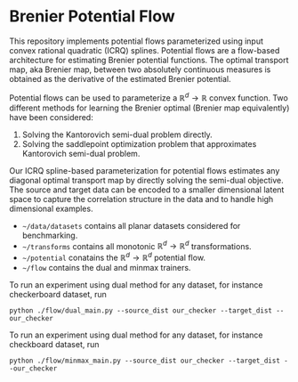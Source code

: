 # Brenier Potential Flow

This repository implements potential flows parameterized using input convex rational quadratic (ICRQ) splines. Potential flows are a flow-based architecture for estimating Brenier potential functions. The optimal transport map, aka Brenier map, between two absolutely continuous measures is obtained as the derivative of the estimated Brenier potential.

Potential flows can be used to parameterize a $\mathbb{R}^d \to \mathbb{R}$ convex function. Two different methods for learning the Brenier optimal (Brenier map equivalently) have been considered:

1. Solving the Kantorovich semi-dual problem directly.
2. Solving the saddlepoint optimization problem that approximates Kantorovich semi-dual problem.

Our ICRQ spline-based parameterization for potential flows estimates any diagonal optimal transport map by directly solving the semi-dual objective. The source and target data can be encoded to a smaller dimensional latent space to capture the correlation structure in the data and to handle high dimensional examples.

* `~/data/datasets` contains all planar datasets considered for benchmarking.
* `~/transforms` contains all monotonic $\mathbb{R}^d \to \mathbb{R}^d$ transformations.
* `~/potential` conatains the $\mathbb{R}^d \to \mathbb{R}^d$ potential flow.
* `~/flow` contains the dual and minmax trainers.

To run an experiment using dual method for any dataset, for instance checkerboard dataset, run
```
python ./flow/dual_main.py --source_dist our_checker --target_dist --our_checker 
```


To run an experiment using dual method for any dataset, for instance checkboard dataset, run
```
python ./flow/minmax_main.py --source_dist our_checker --target_dist --our_checker 
```
